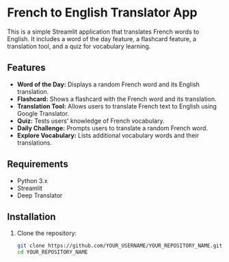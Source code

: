 # French to English Translator App

This is a simple Streamlit application that translates French words to English. It includes a word of the day feature, a flashcard feature, a translation tool, and a quiz for vocabulary learning.

## Features

- **Word of the Day:** Displays a random French word and its English translation.
- **Flashcard:** Shows a flashcard with the French word and its translation.
- **Translation Tool:** Allows users to translate French text to English using Google Translator.
- **Quiz:** Tests users' knowledge of French vocabulary.
- **Daily Challenge:** Prompts users to translate a random French word.
- **Explore Vocabulary:** Lists additional vocabulary words and their translations.

## Requirements

- Python 3.x
- Streamlit
- Deep Translator

## Installation

1. Clone the repository:
   ```bash
   git clone https://github.com/YOUR_USERNAME/YOUR_REPOSITORY_NAME.git
   cd YOUR_REPOSITORY_NAME
